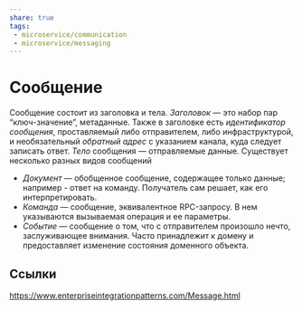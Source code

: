 ```yaml
---
share: true
tags:
 - microservice/communication
 - microservice/messaging
---
```

# Cообщение
Сообщение состоит из заголовка и тела.
*Заголовок* — это набор пар “ключ-значение”, метаданные. Также в заголовке есть *идентификатор сообщения*, проставляемый либо отправителем, либо инфраструктурой, и необязательный *обратный адрес* с указанием канала, куда следует записать ответ.
*Тело* сообщения — отправляемые данные.
Существует несколько разных видов сообщений
- *Документ* — обобщенное сообщение, содержащее только данные; например - ответ на команду. Получатель сам решает, как его интерпретировать. 
- *Команда* — сообщение, эквивалентное RPC-запросу. В нем указываются вызываемая операция и ее параметры.
- *Событие* — сообщение о том, что с отправителем произошло нечто, заслуживающее внимания. Часто принадлежит к домену и предоставляет изменение состояния доменного объекта.

## Ссылки
https://www.enterpriseintegrationpatterns.com/Message.html
